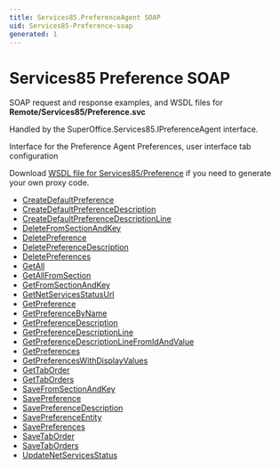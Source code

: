 ```yaml
---
title: Services85.PreferenceAgent SOAP
uid: Services85-Preference-soap
generated: 1
---
```


# Services85 Preference SOAP

SOAP request and response examples, and WSDL files for **Remote/Services85/Preference.svc**

Handled by the <see cref="T:SuperOffice.Services85.IPreferenceAgent">SuperOffice.Services85.IPreferenceAgent</see> interface.

Interface for the Preference Agent
Preferences, user interface tab configuration

Download [WSDL file for Services85/Preference](../Services85-Preference.md) if you need to generate your own proxy code.

* [CreateDefaultPreference](CreateDefaultPreference.md)
* [CreateDefaultPreferenceDescription](CreateDefaultPreferenceDescription.md)
* [CreateDefaultPreferenceDescriptionLine](CreateDefaultPreferenceDescriptionLine.md)
* [DeleteFromSectionAndKey](DeleteFromSectionAndKey.md)
* [DeletePreference](DeletePreference.md)
* [DeletePreferenceDescription](DeletePreferenceDescription.md)
* [DeletePreferences](DeletePreferences.md)
* [GetAll](GetAll.md)
* [GetAllFromSection](GetAllFromSection.md)
* [GetFromSectionAndKey](GetFromSectionAndKey.md)
* [GetNetServicesStatusUrl](GetNetServicesStatusUrl.md)
* [GetPreference](GetPreference.md)
* [GetPreferenceByName](GetPreferenceByName.md)
* [GetPreferenceDescription](GetPreferenceDescription.md)
* [GetPreferenceDescriptionLine](GetPreferenceDescriptionLine.md)
* [GetPreferenceDescriptionLineFromIdAndValue](GetPreferenceDescriptionLineFromIdAndValue.md)
* [GetPreferences](GetPreferences.md)
* [GetPreferencesWithDisplayValues](GetPreferencesWithDisplayValues.md)
* [GetTabOrder](GetTabOrder.md)
* [GetTabOrders](GetTabOrders.md)
* [SaveFromSectionAndKey](SaveFromSectionAndKey.md)
* [SavePreference](SavePreference.md)
* [SavePreferenceDescription](SavePreferenceDescription.md)
* [SavePreferenceEntity](SavePreferenceEntity.md)
* [SavePreferences](SavePreferences.md)
* [SaveTabOrder](SaveTabOrder.md)
* [SaveTabOrders](SaveTabOrders.md)
* [UpdateNetServicesStatus](UpdateNetServicesStatus.md)
